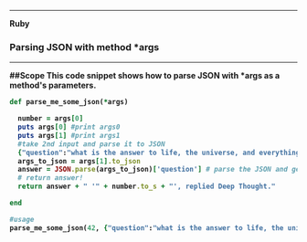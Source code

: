 ___

<strong>Ruby<strong>
<h3>Parsing JSON with method *args</h3>

---

##Scope
This code snippet shows how to parse JSON with *args as a method's parameters.

```ruby
def parse_me_some_json(*args)

  number = args[0]
  puts args[0] #print args0
  puts args[1] #print args1
  #take 2nd input and parse it to JSON
  {"question":"what is the answer to life, the universe, and everything?"}
  args_to_json = args[1].to_json
  answer = JSON.parse(args_to_json)['question'] # parse the JSON and get the value for near ("what is the answer to life, the universe, and everything?")
  # return answer!
  return answer + " '" + number.to_s + "', replied Deep Thought."

end

#usage
parse_me_some_json(42, {"question":"what is the answer to life, the universe, and everything?"})
```
